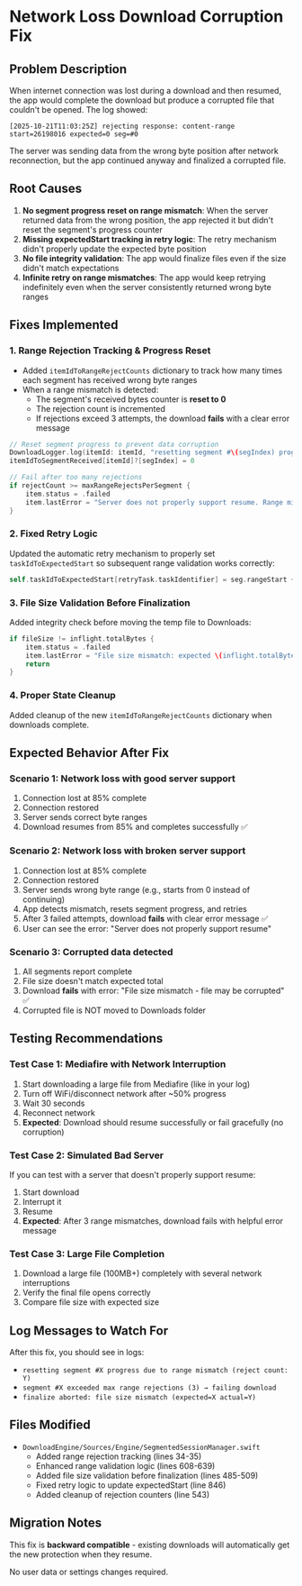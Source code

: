 # Network Loss Download Corruption Fix

## Problem Description

When internet connection was lost during a download and then resumed, the app would complete the download but produce a corrupted file that couldn't be opened. The log showed:

```
[2025-10-21T11:03:25Z] rejecting response: content-range start=26198016 expected=0 seg=#0
```

The server was sending data from the wrong byte position after network reconnection, but the app continued anyway and finalized a corrupted file.

## Root Causes

1. **No segment progress reset on range mismatch**: When the server returned data from the wrong position, the app rejected it but didn't reset the segment's progress counter
2. **Missing expectedStart tracking in retry logic**: The retry mechanism didn't properly update the expected byte position
3. **No file integrity validation**: The app would finalize files even if the size didn't match expectations
4. **Infinite retry on range mismatches**: The app would keep retrying indefinitely even when the server consistently returned wrong byte ranges

## Fixes Implemented

### 1. Range Rejection Tracking & Progress Reset
- Added `itemIdToRangeRejectCounts` dictionary to track how many times each segment has received wrong byte ranges
- When a range mismatch is detected:
  - The segment's received bytes counter is **reset to 0**
  - The rejection count is incremented
  - If rejections exceed 3 attempts, the download **fails** with a clear error message

```swift
// Reset segment progress to prevent data corruption
DownloadLogger.log(itemId: itemId, "resetting segment #\(segIndex) progress due to range mismatch")
itemIdToSegmentReceived[itemId]?[segIndex] = 0

// Fail after too many rejections
if rejectCount >= maxRangeRejectsPerSegment {
    item.status = .failed
    item.lastError = "Server does not properly support resume. Range mismatch after \(rejectCount) attempts"
}
```

### 2. Fixed Retry Logic
Updated the automatic retry mechanism to properly set `taskIdToExpectedStart` so subsequent range validation works correctly:

```swift
self.taskIdToExpectedStart[retryTask.taskIdentifier] = seg.rangeStart + got
```

### 3. File Size Validation Before Finalization
Added integrity check before moving the temp file to Downloads:

```swift
if fileSize != inflight.totalBytes {
    item.status = .failed
    item.lastError = "File size mismatch: expected \(inflight.totalBytes) bytes but got \(fileSize) bytes"
    return
}
```

### 4. Proper State Cleanup
Added cleanup of the new `itemIdToRangeRejectCounts` dictionary when downloads complete.

## Expected Behavior After Fix

### Scenario 1: Network loss with good server support
1. Connection lost at 85% complete
2. Connection restored
3. Server sends correct byte ranges
4. Download resumes from 85% and completes successfully ✅

### Scenario 2: Network loss with broken server support
1. Connection lost at 85% complete
2. Connection restored
3. Server sends wrong byte range (e.g., starts from 0 instead of continuing)
4. App detects mismatch, resets segment progress, and retries
5. After 3 failed attempts, download **fails** with clear error message ✅
6. User can see the error: "Server does not properly support resume"

### Scenario 3: Corrupted data detected
1. All segments report complete
2. File size doesn't match expected total
3. Download **fails** with error: "File size mismatch - file may be corrupted" ✅
4. Corrupted file is NOT moved to Downloads folder

## Testing Recommendations

### Test Case 1: Mediafire with Network Interruption
1. Start downloading a large file from Mediafire (like in your log)
2. Turn off WiFi/disconnect network after ~50% progress
3. Wait 30 seconds
4. Reconnect network
5. **Expected**: Download should resume successfully or fail gracefully (no corruption)

### Test Case 2: Simulated Bad Server
If you can test with a server that doesn't properly support resume:
1. Start download
2. Interrupt it
3. Resume
4. **Expected**: After 3 range mismatches, download fails with helpful error message

### Test Case 3: Large File Completion
1. Download a large file (100MB+) completely with several network interruptions
2. Verify the final file opens correctly
3. Compare file size with expected size

## Log Messages to Watch For

After this fix, you should see in logs:
- `resetting segment #X progress due to range mismatch (reject count: Y)`
- `segment #X exceeded max range rejections (3) → failing download`
- `finalize aborted: file size mismatch (expected=X actual=Y)`

## Files Modified

- `DownloadEngine/Sources/Engine/SegmentedSessionManager.swift`
  - Added range rejection tracking (lines 34-35)
  - Enhanced range validation logic (lines 608-639)
  - Added file size validation before finalization (lines 485-509)
  - Fixed retry logic to update expectedStart (line 846)
  - Added cleanup of rejection counters (line 543)

## Migration Notes

This fix is **backward compatible** - existing downloads will automatically get the new protection when they resume.

No user data or settings changes required.

